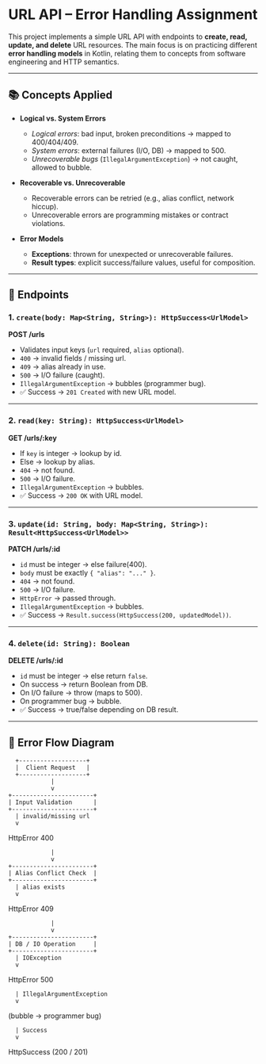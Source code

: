 # URL API – Error Handling Assignment

This project implements a simple URL API with endpoints to **create, read, update, and delete** URL resources. The main focus is on practicing different **error handling models** in Kotlin, relating them to concepts from software engineering and HTTP semantics.

---

## 📚 Concepts Applied

- **Logical vs. System Errors**
  - *Logical errors*: bad input, broken preconditions → mapped to 400/404/409.
  - *System errors*: external failures (I/O, DB) → mapped to 500.
  - *Unrecoverable bugs* (`IllegalArgumentException`) → not caught, allowed to bubble.

- **Recoverable vs. Unrecoverable**
  - Recoverable errors can be retried (e.g., alias conflict, network hiccup).
  - Unrecoverable errors are programming mistakes or contract violations.

- **Error Models**
  - **Exceptions**: thrown for unexpected or unrecoverable failures.
  - **Result types**: explicit success/failure values, useful for composition.

---

## 🚀 Endpoints

### 1. `create(body: Map<String, String>): HttpSuccess<UrlModel>`
**POST /urls**

- Validates input keys (`url` required, `alias` optional).
- `400` → invalid fields / missing url.
- `409` → alias already in use.
- `500` → I/O failure (caught).
- `IllegalArgumentException` → bubbles (programmer bug).
- ✅ Success → `201 Created` with new URL model.

---

### 2. `read(key: String): HttpSuccess<UrlModel>`
**GET /urls/:key**

- If `key` is integer → lookup by id.
- Else → lookup by alias.
- `404` → not found.
- `500` → I/O failure.
- `IllegalArgumentException` → bubbles.
- ✅ Success → `200 OK` with URL model.

---

### 3. `update(id: String, body: Map<String, String>): Result<HttpSuccess<UrlModel>>`
**PATCH /urls/:id**

- `id` must be integer → else failure(400).
- `body` must be exactly `{ "alias": "..." }`.
- `404` → not found.
- `500` → I/O failure.
- `HttpError` → passed through.
- `IllegalArgumentException` → bubbles.
- ✅ Success → `Result.success(HttpSuccess(200, updatedModel))`.

---

### 4. `delete(id: String): Boolean`
**DELETE /urls/:id**

- `id` must be integer → else return `false`.
- On success → return Boolean from DB.
- On I/O failure → throw (maps to 500).
- On programmer bug → bubble.
- ✅ Success → true/false depending on DB result.

---

## 🔀 Error Flow Diagram

      +-------------------+
      |  Client Request   |
      +-------------------+
                |
                v
    +-----------------------+
    | Input Validation      |
    +-----------------------+
      | invalid/missing url
      v
   HttpError 400

                |
                v
    +-----------------------+
    | Alias Conflict Check  |
    +-----------------------+
      | alias exists
      v
   HttpError 409

                |
                v
    +-----------------------+
    | DB / IO Operation     |
    +-----------------------+
      | IOException
      v
   HttpError 500

      | IllegalArgumentException
      v
   (bubble → programmer bug)

      | Success
      v
HttpSuccess (200 / 201)
